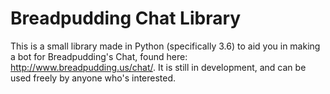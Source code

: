 # Breadpudding Chat Library
This is a small library made in Python (specifically 3.6) to aid you in making a bot for Breadpudding's Chat, found here: http://www.breadpudding.us/chat/.
It is still in development, and can be used freely by anyone who's interested.
